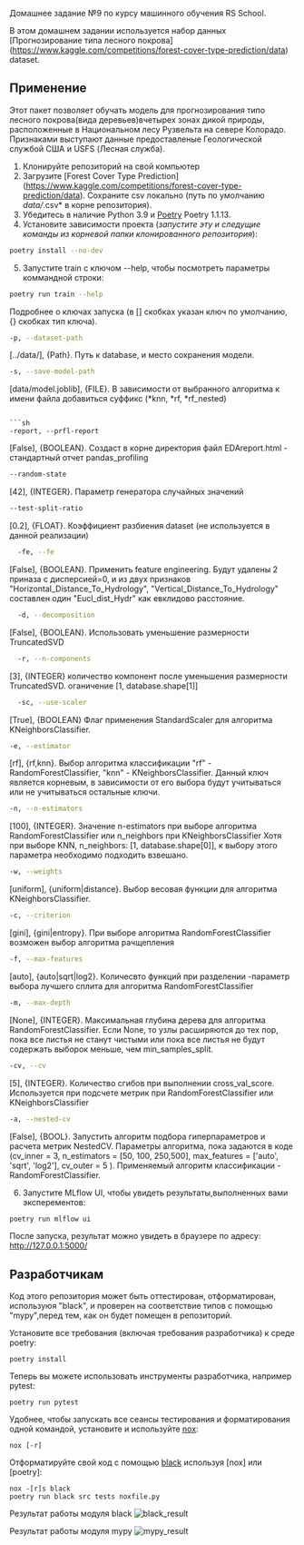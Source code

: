 Домашнее задание №9 по курсу машинного обучения RS School.

В этом домашнем задании используется набор данных [Прогнозирование типа лесного покрова]
(https://www.kaggle.com/competitions/forest-cover-type-prediction/data) dataset.

## Применение
Этот пакет позволяет обучать модель для прогнозирования типо лесного покрова(вида деревьев)вчетырех зонах дикой природы, расположенные в Национальном лесу Рузвельта на севере Колорадо. Признаками выступают данные предоставленые Геологической службой США и USFS (Лесная служба). 


1. Клонируйте репозиторий на свой компьютер
2. Загрузите [Forest Cover Type Prediction] (https://www.kaggle.com/competitions/forest-cover-type-prediction/data). Сохраните csv локально  (путь по умолчанию *data/*.csv* в корне репозитория).
3. Убедитесь в наличие Python 3.9 и [Poetry](https://python-poetry.org/docs/) Poetry 1.1.13.
4. Установите зависимости проекта (*запустите эту и следущие команды из корневой папки клонированного репозитория*):
```sh
poetry install --no-dev
```
5. Запустите train с ключом --help, чтобы посмотреть параметры коммандной строки:
```sh
poetry run train --help
```
Подробнее о ключах запуска (в [] скобках указан ключ по умолчанию, {} скобках тип ключа).

```sh
-p, --dataset-path  
```
[../data/], {Path}. Путь к database,  и место сохранения модели.

```sh
-s, --save-model-path  
```
[data/model.joblib], {FILE}. В зависимости от выбранного алгоритма к имени файла добавиться суффикс (*knn, *rf, *rf_nested)
```

```sh
-report, --prfl-report  
```
[False], {BOOLEAN}. Создаст в корне директория файл EDAreport.html - стандартный отчет pandas_profiling

```sh
--random-state  
```
[42], {INTEGER}. Параметр генератора случайных значений

```sh
--test-split-ratio  
```
[0.2], {FLOAT}. Коэффициент разбиения dataset (не используется в данной реализации)

```sh
  -fe, --fe
```  
[False], {BOOLEAN}. Применить feature engineering. Будут удалены 2 приназа с дисперсией=0, и из двух признаков "Horizontal_Distance_To_Hydrology", "Vertical_Distance_To_Hydrology" составлен один "Eucl_dist_Hydr" как евклидово расстояние.


```sh
  -d, --decomposition
```  
[False], {BOOLEAN}. Использовать уменьшение размерности TruncatedSVD

```sh
  -r, --n-components 
```
[3], {INTEGER} количество компонент после уменьшения размерности TruncatedSVD. оганичение [1, database.shape[1]]

```sh
  -sc, --use-scaler 
```
[True], {BOOLEAN} Флаг применения StandardScaler для алгоритма KNeighborsClassifier.

```sh
-e, --estimator
```
[rf], {rf,knn}. Выбор алгоритма классификации "rf" - RandomForestClassifier, "knn" - KNeighborsClassifier. 
Данный ключ является корневым, в зависимости от его выбора будут учитываться или не учитываться остальные ключи.

```sh
-n, --n-estimators
```
[100], {INTEGER}. Значение n-estimators при выборе алгоритма RandomForestClassifier или n_neighbors при KNeighborsClassifier 
Хотя при выборе KNN, n_neighbors: [1, database.shape[0]], к выбору этого параметра необходимо подходить взвешано.

```sh
-w, --weights
```
[uniform], {uniform|distance}. Выбор весовая функции для алгоритма KNeighborsClassifier.

```sh
-с, --criterion
```
[gini], {gini|entropy}. При выборе алгоритма RandomForestClassifier возможен выбор алгоритма рачщепления

```sh
-f, --max-features
```
[auto], {auto|sqrt|log2}. Количесвто функций при разделении -параметр выбора лучшего сплита для алгоритма RandomForestClassifier

```sh
-m, --max-depth
```
[None], {INTEGER}. Максимальная глубина дерева для алгоритма RandomForestClassifier. Если None, то узлы расширяются до тех пор, пока все листья не станут чистыми или пока все листья не будут содержать выборок меньше, чем min_samples_split.

```sh
-cv, --cv
```
[5], {INTEGER}. Количество сгибов при выполнении cross_val_score. Используется при подсчете метрик при RandomForestClassifier или KNeighborsClassifier 

```sh
-a, --nested-cv
```
[False], {BOOL}. Запустить алгоритм подбора гиперпараметров и расчета метрик NestedCV. Параметры алгоритма, пока задаются в коде (cv_inner = 3, n_estimators = [50, 100, 250,500], max_features = ['auto', 'sqrt', 'log2'], cv_outer = 5 ). Применяемый алгоритм классификации - RandomForestClassifier. 

6. Запустите MLflow UI, чтобы увидеть результаты,выполненных вами эксперементов:
```sh
poetry run mlflow ui
```
После запуска, результат можно увидеть в браузере по адресу: http://127.0.0.1:5000/


## Разработчикам

Код этого репозитория может быть оттестирован, отформатирован, используюя "black", и проверен на соответствие типов с помощью "mypy",перед тем, как он будет помещен в репозиторий.

Установите все требования (включая требования разработчика) к среде poetry:
```
poetry install
```
Теперь вы можете использовать инструменты разработчика, например pytest:
```
poetry run pytest
```
Удобнее, чтобы запускать все сеансы тестирования и форматирования одной командой, установите и используйте [nox](https://nox.thea.codes/ru/stable/):
```
nox [-r]
```
Отформатируйте свой код с помощью [black](https://github.com/psf/black) используя [nox] или [poetry]:
```
nox -[r]s black
poetry run black src tests noxfile.py
```
Результат работы модуля black
![black_result](https://github.com/wert1999/9-Task-ml-intro/black.png)

Результат работы модуля mypy
![mypy_result](https://github.com/wert1999/9-Task-ml-intro/mypy.png)
